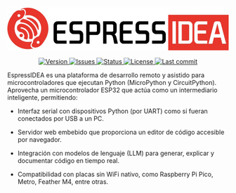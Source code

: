 <p align="center">
  <img src="assets/logo.jpg" alt="Logo del proyecto" width="600"/>
</p>

<p align="center">
  <a href="https://github.com/tu_usuario/tu_repositorio">
    <img alt="Version" src="https://img.shields.io/badge/version-1.0.0-blue">
  </a>
  <a href="https://github.com/tu_usuario/tu_repositorio/issues">
    <img alt="Issues" src="https://img.shields.io/github/issues/tu_usuario/tu_repositorio">
  </a>
  <a href="#">
    <img alt="Status" src="https://img.shields.io/badge/status-Experimental-orange">
  </a>
  <a href="#">
    <img alt="License" src="https://img.shields.io/badge/license-CC--BY--NC-green">
  </a>
  <a href="https://github.com/tu_usuario/tu_repositorio/commits/main">
    <img alt="Last commit" src="https://img.shields.io/github/last-commit/tu_usuario/tu_repositorio">
  </a>
</p>


EspressIDEA es una plataforma de desarrollo remoto y asistido para microcontroladores que ejecutan Python (MicroPython y CircuitPython). Aprovecha un microcontrolador ESP32 que actúa como un intermediario inteligente, permitiendo:

- Interfaz serial con dispositivos Python (por UART) como si fueran conectados por USB a un PC.

- Servidor web embebido que proporciona un editor de código accesible por navegador.

- Integración con modelos de lenguaje (LLM) para generar, explicar y documentar código en tiempo real.

- Compatibilidad con placas sin WiFi nativo, como Raspberry Pi Pico, Metro, Feather M4, entre otras.

